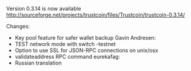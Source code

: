 Version 0.3.14 is now available
http://sourceforge.net/projects/trustcoin/files/Trustcoin/trustcoin-0.3.14/

Changes:
* Key pool feature for safer wallet backup
Gavin Andresen:
* TEST network mode with switch -testnet
* Option to use SSL for JSON-RPC connections on unix/osx
* validateaddress RPC command
eurekafag:
* Russian translation
